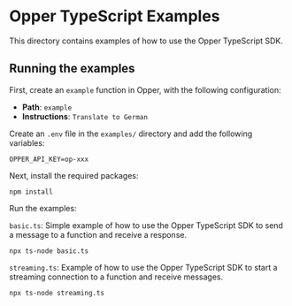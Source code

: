 # Opper TypeScript Examples

This directory contains examples of how to use the Opper TypeScript SDK.

## Running the examples

First, create an `example` function in Opper, with the following configuration:
- **Path**: `example`
- **Instructions**: `Translate to German`

Create an `.env` file in the `examples/` directory and add the following variables:

```shell
OPPER_API_KEY=op-xxx
```

Next, install the required packages:

```shell
npm install
```

Run the examples:

`basic.ts`: Simple example of how to use the Opper TypeScript SDK to send a message to a function and receive a response.

```shell
npx ts-node basic.ts
```

`streaming.ts`: Example of how to use the Opper TypeScript SDK to start a streaming connection to a function and receive messages.

```shell
npx ts-node streaming.ts
```

